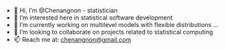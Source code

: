 - 👋 Hi, I’m @Chenangnon - statistician
- 👀 I’m interested here in statistical software development
- 🌱 I’m currently working on multilevel models with flexible distributions ... 
- 💞️ I’m looking to collaborate on projects related to statistical computing
- 📫 Reach me at: chenangnon@gmail.com

<!--- 
Chenangnon/Chenangnon is a ✨ special ✨ repository because its `README.md` (this file) appears on your GitHub profile.
You can click the Preview link to take a look at your changes.
--->
